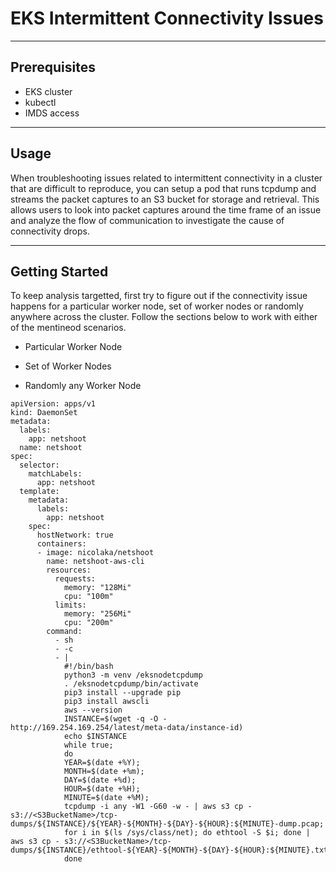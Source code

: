 # EKS Intermittent Connectivity Issues

---

## Prerequisites

- EKS cluster
- kubectl 
- IMDS access

---

## Usage

When troubleshooting issues related to intermittent connectivity in a cluster that are difficult to reproduce, you can setup a pod that runs tcpdump and streams the packet captures to an S3 bucket for storage and retrieval. This allows users to look into packet captures around the time frame of an issue and analyze the flow of communication to investigate the cause of connectivity drops. 

--- 

## Getting Started

To keep analysis targetted, first try to figure out if the connectivity issue happens for a particular worker node, set of worker nodes or randomly anywhere across the cluster. Follow the sections below to work with either of the mentineod scenarios. 


- Particular Worker Node

- Set of Worker Nodes

- Randomly any Worker Node



```
apiVersion: apps/v1
kind: DaemonSet
metadata:
  labels:
    app: netshoot
  name: netshoot
spec:
  selector:
    matchLabels:
      app: netshoot
  template:
    metadata:
      labels:
        app: netshoot
    spec:
      hostNetwork: true
      containers:
      - image: nicolaka/netshoot
        name: netshoot-aws-cli
        resources:
          requests:
            memory: "128Mi"
            cpu: "100m"
          limits:
            memory: "256Mi"
            cpu: "200m"
        command:
          - sh
          - -c
          - |
            #!/bin/bash
            python3 -m venv /eksnodetcpdump
            . /eksnodetcpdump/bin/activate
            pip3 install --upgrade pip
            pip3 install awscli
            aws --version
            INSTANCE=$(wget -q -O - http://169.254.169.254/latest/meta-data/instance-id)
            echo $INSTANCE
            while true; 
            do 
            YEAR=$(date +%Y); 
            MONTH=$(date +%m); 
            DAY=$(date +%d); 
            HOUR=$(date +%H); 
            MINUTE=$(date +%M); 
            tcpdump -i any -W1 -G60 -w - | aws s3 cp - s3://<S3BucketName>/tcp-dumps/${INSTANCE}/${YEAR}-${MONTH}-${DAY}-${HOUR}:${MINUTE}-dump.pcap;
            for i in $(ls /sys/class/net); do ethtool -S $i; done | aws s3 cp - s3://<S3BucketName>/tcp-dumps/${INSTANCE}/ethtool-${YEAR}-${MONTH}-${DAY}-${HOUR}:${MINUTE}.txt
            done
```
